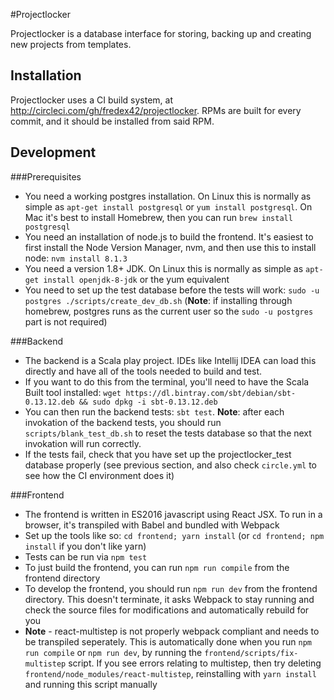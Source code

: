 #Projectlocker

Projectlocker is a database interface for storing, backing up and creating new projects from templates.

## Installation

Projectlocker uses a CI build system, at http://circleci.com/gh/fredex42/projectlocker.  RPMs are built for every commit, 
and it should be installed from said RPM.

## Development

###Prerequisites

- You need a working postgres installation.  On Linux this is normally as simple as `apt-get install postgresql` or `yum install postgresql`.  On Mac it's best to install Homebrew, then you can run `brew install postgresql`
- You need an installation of node.js to build the frontend.  It's easiest to first install the Node Version Manager, nvm, and then use this to install node: `nvm install 8.1.3`
- You need a version 1.8+ JDK.  On  Linux this is normally as simple as `apt-get install openjdk-8-jdk` or the yum equivalent
- You need to set up the test database before the tests will work: `sudo -u postgres ./scripts/create_dev_db.sh` (**Note**: if installing through homebrew, postgres runs as the current user so the `sudo -u postgres` part is not required)

###Backend

- The backend is a Scala play project.  IDEs like Intellij IDEA can load this directly and have all of the tools needed to build and test.
- If you want to do this from the terminal, you'll need to have the Scala Built tool installed: `wget https://dl.bintray.com/sbt/debian/sbt-0.13.12.deb && sudo dpkg -i sbt-0.13.12.deb`
- You can then run the backend tests: `sbt test`.  **Note**: after each invokation of the backend tests, you should run `scripts/blank_test_db.sh` to reset the tests database so that the next invokation will run correctly.
- If the tests fail, check that you have set up the projectlocker_test database properly (see previous section, and also check `circle.yml` to see how the CI environment does it)

###Frontend

- The frontend is written in ES2016 javascript using React JSX.  To run in a browser, it's transpiled with Babel and bundled with Webpack
- Set up the tools like so: `cd frontend; yarn install` (or `cd frontend; npm install` if you don't like yarn)
- Tests can be run via `npm test`
- To just build the frontend, you can run `npm run compile` from the frontend directory
- To develop the frontend, you should run `npm run dev` from the frontend directory.  This doesn't terminate, it asks Webpack to stay running and check the source files for modifications and automatically rebuild for you
- **Note** - react-multistep is not properly webpack compliant and needs to be transpiled seperately.  This is automatically done when you run `npm run compile` or `npm run dev`, by running the `frontend/scripts/fix-multistep` script.  If you see errors relating to multistep, then try deleting `frontend/node_modules/react-multistep`, reinstalling with `yarn install` and running this script manually
